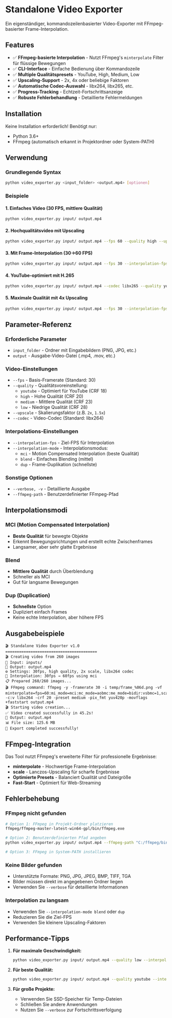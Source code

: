 # Standalone Video Exporter

Ein eigenständiger, kommandozeilenbasierter Video-Exporter mit FFmpeg-basierter Frame-Interpolation.

## Features

- ✅ **FFmpeg-basierte Interpolation** - Nutzt FFmpeg's `minterpolate` Filter für flüssige Bewegungen
- ✅ **CLI-Interface** - Einfache Bedienung über Kommandozeile
- ✅ **Multiple Qualitätspresets** - YouTube, High, Medium, Low
- ✅ **Upscaling-Support** - 2x, 4x oder beliebige Faktoren
- ✅ **Automatische Codec-Auswahl** - libx264, libx265, etc.
- ✅ **Progress-Tracking** - Echtzeit-Fortschrittsanzeige
- ✅ **Robuste Fehlerbehandlung** - Detaillierte Fehlermeldungen

## Installation

Keine Installation erforderlich! Benötigt nur:
- Python 3.6+
- FFmpeg (automatisch erkannt in Projektordner oder System-PATH)

## Verwendung

### Grundlegende Syntax
```bash
python video_exporter.py <input_folder> <output.mp4> [optionen]
```

### Beispiele

#### 1. Einfaches Video (30 FPS, mittlere Qualität)
```bash
python video_exporter.py input/ output.mp4
```

#### 2. Hochqualitätsvideo mit Upscaling
```bash
python video_exporter.py input/ output.mp4 --fps 60 --quality high --upscale 2x
```

#### 3. Mit Frame-Interpolation (30→60 FPS)
```bash
python video_exporter.py input/ output.mp4 --fps 30 --interpolation-fps 60 --interpolation-mode mci
```

#### 4. YouTube-optimiert mit H.265
```bash
python video_exporter.py input/ output.mp4 --codec libx265 --quality youtube --fps 60
```

#### 5. Maximale Qualität mit 4x Upscaling
```bash
python video_exporter.py input/ output.mp4 --fps 30 --interpolation-fps 120 --upscale 4x --quality high
```

## Parameter-Referenz

### Erforderliche Parameter
- `input_folder` - Ordner mit Eingabebildern (PNG, JPG, etc.)
- `output` - Ausgabe-Video-Datei (.mp4, .mov, etc.)

### Video-Einstellungen
- `--fps` - Basis-Framerate (Standard: 30)
- `--quality` - Qualitätsvoreinstellung:
  - `youtube` - Optimiert für YouTube (CRF 18)
  - `high` - Hohe Qualität (CRF 20)
  - `medium` - Mittlere Qualität (CRF 23)
  - `low` - Niedrige Qualität (CRF 28)
- `--upscale` - Skalierungsfaktor (z.B. `2x`, `1.5x`)
- `--codec` - Video-Codec (Standard: libx264)

### Interpolations-Einstellungen
- `--interpolation-fps` - Ziel-FPS für Interpolation
- `--interpolation-mode` - Interpolationsmodus:
  - `mci` - Motion Compensated Interpolation (beste Qualität)
  - `blend` - Einfaches Blending (mittel)
  - `dup` - Frame-Duplikation (schnellste)

### Sonstige Optionen
- `--verbose, -v` - Detaillierte Ausgabe
- `--ffmpeg-path` - Benutzerdefinierter FFmpeg-Pfad

## Interpolationsmodi

### MCI (Motion Compensated Interpolation)
- **Beste Qualität** für bewegte Objekte
- Erkennt Bewegungsrichtungen und erstellt echte Zwischenframes
- Langsamer, aber sehr glatte Ergebnisse

### Blend
- **Mittlere Qualität** durch Überblendung
- Schneller als MCI
- Gut für langsame Bewegungen

### Dup (Duplication)
- **Schnellste** Option
- Dupliziert einfach Frames
- Keine echte Interpolation, aber höhere FPS

## Ausgabebeispiele

```
🎬 Standalone Video Exporter v1.0
========================================
🎬 Creating video from 260 images
📁 Input: inputs/
🎥 Output: output.mp4
⚙️ Settings: 30fps, high quality, 2x scale, libx264 codec
🔄 Interpolation: 30fps → 60fps using mci
📋 Prepared 260/260 images...
🎬 FFmpeg command: ffmpeg -y -framerate 30 -i temp/frame_%06d.png -vf minterpolate=fps=60:mi_mode=mci:mc_mode=aobmc:me_mode=bidir:vsbmc=1,scale=iw*2:ih*2:flags=lanczos -c:v libx264 -crf 20 -preset medium -pix_fmt yuv420p -movflags +faststart output.mp4
🎬 Starting video creation...
✅ Video created successfully in 45.2s!
📄 Output: output.mp4
📊 File size: 125.6 MB
🎉 Export completed successfully!
```

## FFmpeg-Integration

Das Tool nutzt FFmpeg's erweiterte Filter für professionelle Ergebnisse:

- **minterpolate** - Hochwertige Frame-Interpolation
- **scale** - Lanczos-Upscaling für scharfe Ergebnisse
- **Optimierte Presets** - Balanciert Qualität und Dateigröße
- **Fast-Start** - Optimiert für Web-Streaming

## Fehlerbehebung

### FFmpeg nicht gefunden
```bash
# Option 1: FFmpeg in Projekt-Ordner platzieren
ffmpeg/ffmpeg-master-latest-win64-gpl/bin/ffmpeg.exe

# Option 2: Benutzerdefinierten Pfad angeben
python video_exporter.py input/ output.mp4 --ffmpeg-path "C:/ffmpeg/bin/ffmpeg.exe"

# Option 3: FFmpeg in System-PATH installieren
```

### Keine Bilder gefunden
- Unterstützte Formate: PNG, JPG, JPEG, BMP, TIFF, TGA
- Bilder müssen direkt im angegebenen Ordner liegen
- Verwenden Sie `--verbose` für detaillierte Informationen

### Interpolation zu langsam
- Verwenden Sie `--interpolation-mode blend` oder `dup`
- Reduzieren Sie die Ziel-FPS
- Verwenden Sie kleinere Upscaling-Faktoren

## Performance-Tipps

1. **Für maximale Geschwindigkeit:**
   ```bash
   python video_exporter.py input/ output.mp4 --quality low --interpolation-mode dup
   ```

2. **Für beste Qualität:**
   ```bash
   python video_exporter.py input/ output.mp4 --quality youtube --interpolation-mode mci
   ```

3. **Für große Projekte:**
   - Verwenden Sie SSD-Speicher für Temp-Dateien
   - Schließen Sie andere Anwendungen
   - Nutzen Sie `--verbose` zur Fortschrittsverfolgung
